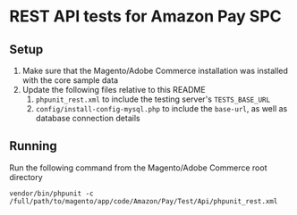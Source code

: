 # REST API tests for Amazon Pay SPC

## Setup
1. Make sure that the Magento/Adobe Commerce installation was installed with the core sample data
2. Update the following files relative to this README
   1. `phpunit_rest.xml` to include the testing server's `TESTS_BASE_URL`
   2. `config/install-config-mysql.php` to include the `base-url`, as well as database connection details

## Running
Run the following command from the Magento/Adobe Commerce root directory

```vendor/bin/phpunit -c /full/path/to/magento/app/code/Amazon/Pay/Test/Api/phpunit_rest.xml```

